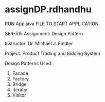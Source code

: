 # assignDP.rdhandhu

RUN App.java FILE TO START APPLICATION.

SER-515 Assignment: Design Pattern

Instructor: Dr. Michael J. Findler

Project: Product Trading and Bidding System
  
Design Patterns Used:
1. Facade
2. Factory
3. Bridge
4. Iterator
5. Visitor


